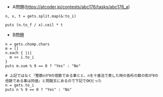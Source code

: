 - A問題(https://atcoder.jp/contests/abc176/tasks/abc176_a)

```
n, x, t = gets.split.map(&:to_i)

puts (n.to_f / x).ceil * t
```

- B問題
```
n = gets.chomp.chars
m = []
n.each { |i|
  m << i.to_i
}
puts m.sum % 9 == 0 ? "Yes" : "No"

# 上記ではなく『整数nが9の倍数である事とと、nを十進法で表した時の各桁の数の和が9の倍数である事は同値』と問題文にあるので下記でOKだった
n = gets.to_i
puts n % 9 == 0 ? "Yes" : "No"
```
